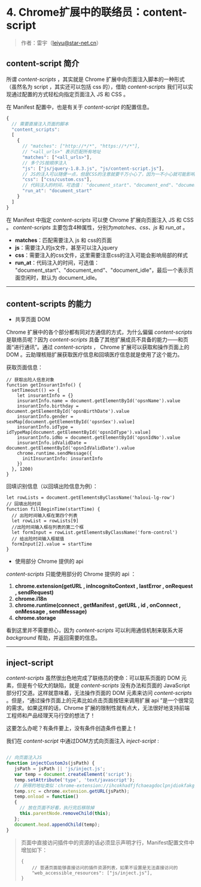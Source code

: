 # 4. Chrome扩展中的联络员：content-script

>作者：雷宇（leiyu@star-net.cn）

## content-script 简介

所谓 *content-scripts* ，其实就是 Chrome 扩展中向页面注入脚本的一种形式（虽然名为 script ，其实还可以包括 css 的），借助 *content-scripts* 我们可以实现通过配置的方式轻松向指定页面注入 JS 和 CSS 。

在 Manifest 配置中，也是有关于 *content-script* 的配置信息。

``` js
{
  // 需要直接注入页面的脚本
  "content_scripts":
  [
    {
      // "matches": ["http://*/*", "https://*/*"],
      // "<all_urls>" 表示匹配所有地址
      "matches": ["<all_urls>"],
      // 多个JS按顺序注入
      "js": ["js/jquery-1.8.3.js", "js/content-script.js"],
      // JS的注入可以随便一点，但是CSS的注意就要千万小心了，因为一不小心就可能影响局样式
      "css": ["css/custom.css"],
      // 代码注入的时间，可选值： "document_start"、"document_end"、"document_idle"，最后一个表示页面空闲时，默认document_idle
      "run_at": "document_start"
    }
  ]
}
```
在 Manifest 中指定 *content-scripts* 可以使 Chrome 扩展向页面注入 JS 和 CSS 。 *content-scripts* 主要包含4种属性，分别为*matches*、*css*、*js* 和 *run_at* 。
* **matches**：匹配需要注入 js 和 css的页面
* **js**：需要注入的js文件，甚至可以注入jquery
* **css**：需要注入的css文件，这里需要注意css的注入可能会影响局部的样式
* **run_at**：代码注入的时间，可选值： "document_start"、"document_end"、"document_idle"，最后一个表示页面空闲时，默认为 document_idle。

-----------------------------

## content-scripts 的能力


* 共享页面 DOM

Chrome 扩展中的各个部分都有同对方通信的方式，为什么偏偏 *content-scripts* 是联络员呢？因为 *content-scripts* 具备了其他扩展成员不具备的能力——和页面“进行通讯”。通过 *content-scripts* ， Chrome 扩展可以获取和操作页面上的 DOM 。云助理核赔扩展获取医疗信息和回填医疗信息就是使用了这个能力。

获取页面信息：

``` JS
// 获取出险人信息对象
function getInsurantInfo() {
  setTimeout(() => {
    let insurantInfo = {}
    insurantInfo.name = document.getElementById('opsnName').value
    insurantInfo.birthday = document.getElementById('opsnBirthDate').value
    insurantInfo.gender = sexMap[document.getElementById('opsnSex').value]
    insurantInfo.idType = idTypeMap[document.getElementById('opsnIdType').value]
    insurantInfo.idNo = document.getElementById('opsnIdNo').value
    insurantInfo.idValidDate = document.getElementById('opsnIdValidDate').value
    chrome.runtime.sendMessage({
      initInsurantInfo: insurantInfo
    })
  }, 1200)
}

```

回填识别信息（以回填出险信息为例）：

``` JS
let rowLists = document.getElementsByClassName('haloui-lg-row')
// 回填出险时间
function fillBeginTime(startTime) {
  // 出险时间输入框在第四个列表
  let rowList = rowLists[9]
  //出险时间输入框在列表的第二个框
  let formInput = rowList.getElementsByClassName('form-control')
  // 给出险时间输入框赋值
  formInput[2].value = startTime
}

```

* 使用部分 Chrome 提供的 api

*content-scripts* 只能使用部分的 Chrome 提供的 api ：

  1. **chrome.extension(getURL , inIncognitoContext , lastError , onRequest , sendRequest)**
  2. **chrome.i18n**
  3. **chrome.runtime(connect , getManifest , getURL , id , onConnect , onMessage , sendMessage)**
  4. **chrome.storage**

看到这里并不需要担心，因为 *content-scripts* 可以利用通信机制来联系大哥 *background* 帮助，并返回需要的信息。

----------------------------
## inject-script

*content-scripts* 虽然很出色地完成了联络员的使命：可以联系页面的 DOM 元素，但是有个较大的缺陷，就是 *content-scripts* 没有办法和页面的 JavaScript 部分打交道。这样就意味着，无法操作页面的 DOM 元素来访问 *content-scripts* 。但是，“通过操作页面上的元素比如点击页面按钮来调用扩展 api ”是一个很常见的需求。如果这样的话，Chrome 扩展的限制性就有点大，无法很好地支持前端工程师和产品经理天马行空的想法了！

这要怎么办呢？有条件要上，没有条件创造条件也要上！

我们在 *content-script* 中通过DOM方式向页面注入 *inject-script* :

```js

// 向页面注入JS
function injectCustomJs(jsPath) {
   jsPath = jsPath || 'js/inject.js';
   var temp = document.createElement('script');
   temp.setAttribute('type', 'text/javascript');
   // 获得的地址类似：chrome-extension://ihcokhadfjfchaeagdoclpnjdiokfakg/js/inject.js
   temp.src = chrome.extension.getURL(jsPath);
   temp.onload = function()
   {
   	 // 放在页面不好看，执行完后移除掉
   	 this.parentNode.removeChild(this);
   };
   document.head.appendChild(temp);
}
```
> 页面中直接访问插件中的资源的话必须显示声明才行，Manifest配置文件中增加如下：
> ``` JS
> {
>     // 普通页面能够直接访问的插件资源列表，如果不设置是无法直接访问的
>     "web_accessible_resources": ["js/inject.js"],
> }
> ```

